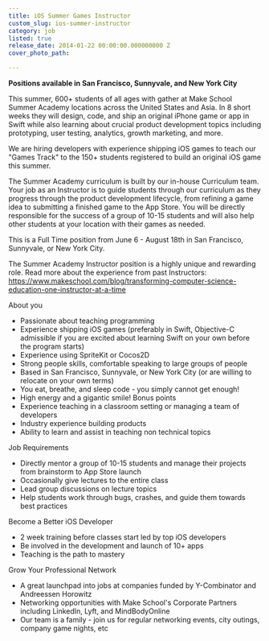 ```yaml
---
title: iOS Summer Games Instructor
custom_slug: ios-summer-instructor
category: job
listed: true
release_date: 2014-01-22 00:00:00.000000000 Z
cover_photo_path: 

---
```

<b>Positions available in San Francisco, Sunnyvale, and New York City</b>

This summer, 600+ students of all ages with gather at Make School Summer Academy locations across the United States and Asia. In 8 short weeks they will design, code, and ship an original iPhone game or app in Swift while also learning about crucial product development topics including prototyping, user testing, analytics, growth marketing, and more.

We are hiring developers with experience shipping iOS games to teach our "Games Track" to the 150+ students registered to build an original iOS game this summer.

The Summer Academy curriculum is built by our in-house Curriculum team. Your job as an Instructor is to guide students through our curriculum as they progress through the product development lifecycle, from refining a game idea to submitting a finished game to the App Store. You will be directly responsible for the success of a group of 10-15 students and will also help other students at your location with their games as needed. 

This is a Full Time position from June 6 - August 18th in San Francisco, Sunnyvale, or New York City.

The Summer Academy Instructor position is a highly unique and rewarding role. Read more about the experience from past Instructors: https://www.makeschool.com/blog/transforming-computer-science-education-one-instructor-at-a-time

About you
- Passionate about teaching programming
- Experience shipping iOS games (preferably in Swift, Objective-C admissible if you are excited about learning Swift on your own before the program starts)
- Experience using SpriteKit or Cocos2D
- Strong people skills, comfortable speaking to large groups of people
- Based in San Francisco, Sunnyvale, or New York City (or are willing to relocate on your own terms)
- You eat, breathe, and sleep code - you simply cannot get enough!
- High energy and a gigantic smile!
Bonus points 
- Experience teaching in a classroom setting or managing a team of developers
- Industry experience building products
- Ability to learn and assist in teaching non technical topics

Job Requirements
- Directly mentor a group of 10-15 students and manage their projects from brainstorm to App Store launch
- Occasionally give lectures to the entire class
- Lead group discussions on lecture topics
- Help students work through bugs, crashes, and guide them towards best practices

Become a Better iOS Developer
- 2 week training before classes start led by top iOS developers
- Be involved in the development and launch of 10+ apps
- Teaching is the path to mastery 

Grow Your Professional Network
- A great launchpad into jobs at companies funded by Y-Combinator and Andreessen Horowitz
- Networking opportunities with Make School's Corporate Partners including LinkedIn, Lyft, and MindBodyOnline
- Our team is a family - join us for regular networking events, city outings, company game nights, etc
